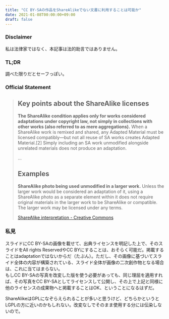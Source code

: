 ```yaml
---
title: "CC BY-SAの作品をShareAlikeでない文書に利用することは可能か"
date: 2021-01-08T00:00:00+09:00
draft: false
---
```


### Disclaimer

私は法律家ではなく、本記事は法的助言ではありません。

### TL;DR

調べた限りだとセーフっぽい。

### Official Statement

> ## Key points about the ShareAlike licenses
> __The ShareAlike condition applies only for works considered adaptations under copyright law, not simply in collections with other works (also referred to as mere aggregations).__ When a ShareAlike work is remixed and shared, any Adapted Material must be licensed compatibly—but not all reuse of SA works creates Adapted Material.[2] Simply including an SA work unmodified alongside unrelated materials does not produce an adaptation.
> 
> ...
> 
> ## Examples
> __ShareAlike photo being used unmodified in a larger work.__ Unless the larger work would be considered an adaptation of it, using a ShareAlike photo as a separate element within it does not require original materials in the larger work to be ShareAlike or compatible. The larger work may be licensed under any terms.
> 
> [ShareAlike interpretation - Creative Commons](https://wiki.creativecommons.org/wiki/ShareAlike_interpretation)

### 私見

スライドにCC BY-SAの画像を載せて、出典ライセンスを明記した上で、そのスライドをAll rights ReservedやCC BYにすることは、おそらく可能だ。掲載することはadaptationではないからだ（たぶん）。ただし、その画像に基づいてスライド全体の内容が構築されている、スライド全体が画像の二次創作物となる場合は、これに当てはまらない。  
もしCC BY-SAの写真を改変した版を使う必要があっても、同じ理屈を適用すれば、その写真をCC BY-SAとしてライセンスして公開し、その上で上記と同様に他のライセンスの成果物へと掲載することはOK、ということになるはずだ。

ShareAlikeはGPLになぞらえられることが多いと思うけど、どちらかというとLGPLの方に近いのかもしれない。改変なしでそのまま使用する分には伝染しないので。